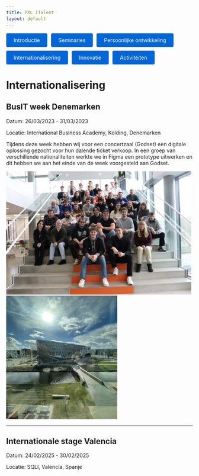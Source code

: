 ```yaml
---
title: PXL ITalent
layout: default
---
```


<p style="display: flex; flex-wrap: wrap; gap: 10px;">
  <a href="./" style="background: #0366d6; color: #fff; padding: 10px 20px; border-radius: 4px; text-decoration: none;">
    Introductie
  </a>
  <a href="./seminaries.html" style="background: #0366d6; color: #fff; padding: 10px 20px; border-radius: 4px; text-decoration: none;">
    Seminaries
  </a>
  <a href="./persoonlijke_groei.html" style="background: #0366d6; color: #fff; padding: 10px 20px; border-radius: 4px; text-decoration: none;">
    Persoonlijke ontwikkeling
  </a>
  <a href="./internationalisering.html" style="background: #0366d6; color: #fff; padding: 10px 20px; border-radius: 4px; text-decoration: none;">
    Internationalisering
  </a>
  <a href="./innovatie.html" style="background: #0366d6; color: #fff; padding: 10px 20px; border-radius: 4px; text-decoration: none;">
    Innovatie
  </a>
  <a href="./activiteiten.html" style="background: #0366d6; color: #fff; padding: 10px 20px; border-radius: 4px; text-decoration: none;">
    Activiteiten
  </a>
</p>


# Internationalisering

## BusIT week Denemarken

Datum: 26/03/2023 - 31/03/2023

Locatie: International Business Academy, Kolding, Denemarken

Tijdens deze week hebben wij voor een concertzaal (Godset) een digitale oplossing gezocht voor hun dalende ticket verkoop. In een groep van verschillende nationaliteiten werkte we in Figma een prototype uitwerken en dit hebben we aan het einde van de week voorgesteld aan Godset. 

<p>
  <img src="foto's/IMG_5073.JPG" alt="alt text" width="500" style="display:inline-block; margin-right:10px;">
  <img src="foto's/IMG_5040.jpg" alt="alt text" width="300" height="334" style="display:inline-block;">
</p>

---

## Internationale stage Valencia

Datum: 24/02/2025 - 30/02/2025

Locatie: SQLI, Valencia, Spanje